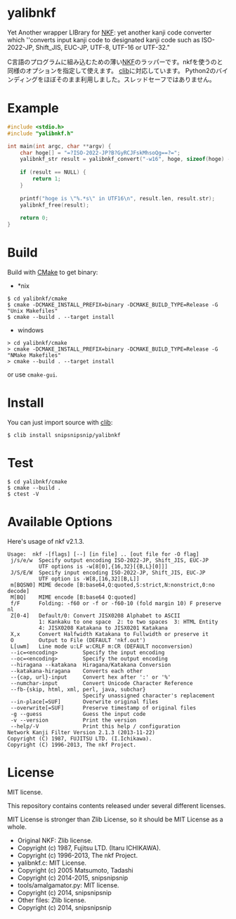 yalibnkf
========

Yet Another wrapper LIBrary for [NKF]( http://sourceforge.jp/projects/nkf/ ): yet another kanji code converter which ''converts input kanji code to designated kanji code such as ISO-2022-JP, Shift_JIS, EUC-JP, UTF-8, UTF-16 or UTF-32."

C言語のプログラムに組み込むための薄い[NKF]( http://sourceforge.jp/projects/nkf/ )のラッパーです。nkfを使うのと同様のオプションを指定して使えます。
[clib]( https://github.com/clibs/clib/ )に対応しています。
Python2のバインディングをほぼそのまま利用しました。スレッドセーフではありません。

Example
=======

```c
#include <stdio.h>
#include "yalibnkf.h"

int main(int argc, char **argv) {
    char hoge[] = "=?ISO-2022-JP?B?GyRCJFskMhsoQg==?=";
    yalibnkf_str result = yalibnkf_convert("-w16", hoge, sizeof(hoge) - 1);
    
    if (result == NULL) {
        return 1;
    }
    
    printf("hoge is \"%.*s\" in UTF16\n", result.len, result.str);
    yalibnkf_free(result);
    
    return 0;
}
```

Build
=====

Build with [CMake]( http://cmake.org/ ) to get binary:

* \*nix

```console
$ cd yalibnkf/cmake
$ cmake -DCMAKE_INSTALL_PREFIX=binary -DCMAKE_BUILD_TYPE=Release -G "Unix Makefiles"
$ cmake --build . --target install
```

* windows

```console
> cd yalibnkf/cmake
> cmake -DCMAKE_INSTALL_PREFIX=binary -DCMAKE_BUILD_TYPE=Release -G "NMake Makefiles"
> cmake --build . --target install
```

or use `cmake-gui`.

Install
=======

You can just import source with [clib]( https://github.com/clibs/clib ):

```console
$ clib install snipsnipsnip/yalibnkf
```

Test
====

```console
$ cd yalibnkf/cmake
$ cmake --build .
$ ctest -V
```

Available Options
=======

Here's usage of nkf v2.1.3.

```
Usage:  nkf -[flags] [--] [in file] .. [out file for -O flag]
 j/s/e/w  Specify output encoding ISO-2022-JP, Shift_JIS, EUC-JP
          UTF options is -w[8[0],{16,32}[{B,L}[0]]]
 J/S/E/W  Specify input encoding ISO-2022-JP, Shift_JIS, EUC-JP
          UTF option is -W[8,[16,32][B,L]]
 m[BQSN0] MIME decode [B:base64,Q:quoted,S:strict,N:nonstrict,0:no decode]
 M[BQ]    MIME encode [B:base64 Q:quoted]
 f/F      Folding: -f60 or -f or -f60-10 (fold margin 10) F preserve nl
 Z[0-4]   Default/0: Convert JISX0208 Alphabet to ASCII
          1: Kankaku to one space  2: to two spaces  3: HTML Entity
          4: JISX0208 Katakana to JISX0201 Katakana
 X,x      Convert Halfwidth Katakana to Fullwidth or preserve it
 O        Output to File (DEFAULT 'nkf.out')
 L[uwm]   Line mode u:LF w:CRLF m:CR (DEFAULT noconversion)
 --ic=<encoding>        Specify the input encoding
 --oc=<encoding>        Specify the output encoding
 --hiragana --katakana  Hiragana/Katakana Conversion
 --katakana-hiragana    Converts each other
 --{cap, url}-input     Convert hex after ':' or '%'
 --numchar-input        Convert Unicode Character Reference
 --fb-{skip, html, xml, perl, java, subchar}
                        Specify unassigned character's replacement
 --in-place[=SUF]       Overwrite original files
 --overwrite[=SUF]      Preserve timestamp of original files
 -g --guess             Guess the input code
 -v --version           Print the version
 --help/-V              Print this help / configuration
Network Kanji Filter Version 2.1.3 (2013-11-22)
Copyright (C) 1987, FUJITSU LTD. (I.Ichikawa).
Copyright (C) 1996-2013, The nkf Project.
```

License
=======

MIT license.

This repository contains contents released under several different licenses.

MIT License is stronger than Zlib License, so it should be MIT License as a whole.

* Original NKF: Zlib license.
 * Copyright (c) 1987, Fujitsu LTD. (Itaru ICHIKAWA).
 * Copyright (c) 1996-2013, The nkf Project.
* yalibnkf.c: MIT License.
 * Copyright (c) 2005 Matsumoto, Tadashi
 * Copyright (c) 2014-2015, snipsnipsnip
* tools/amalgamator.py: MIT license.
 * Copyright (c) 2014, snipsnipsnip
* Other files: Zlib license.
 * Copyright (c) 2014, snipsnipsnip
